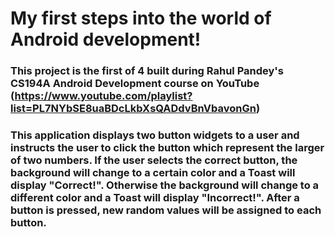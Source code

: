 # My first steps into the world of Android development!

### This project is the first of 4 built during Rahul Pandey's CS194A Android Development course on YouTube (https://www.youtube.com/playlist?list=PL7NYbSE8uaBDcLkbXsQADdvBnVbavonGn)

### This application displays two button widgets to a user and instructs the user to click the button which represent the larger of two numbers. If the user selects the correct button, the background will change to a certain color and a Toast will display "Correct!". Otherwise the background will change to a different color and a Toast will display "Incorrect!". After a button is pressed, new random values will be assigned to each button.
